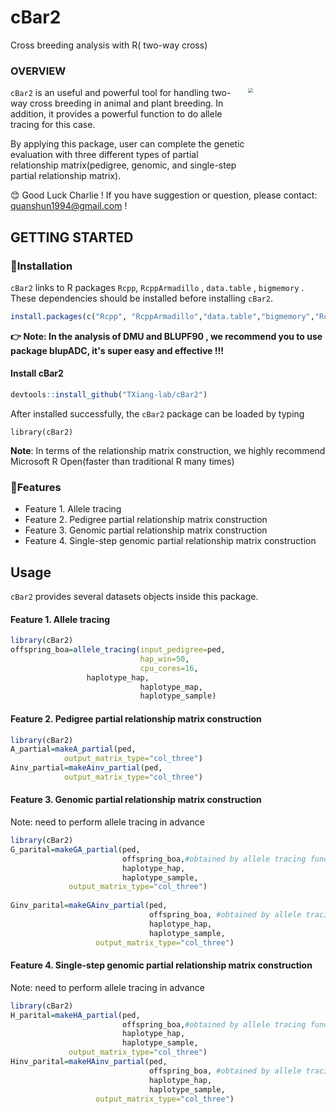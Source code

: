 # cBar2
Cross breeding analysis with R( two-way cross)
### OVERVIEW
<img src="https://user-images.githubusercontent.com/52848770/175520723-dcf2b3b1-29bd-4106-b08a-0f51a70d83c4.png"  align="right" height="250" style="zoom:50%  ;" />

`cBar2` is an useful and powerful tool for handling two-way cross breeding in animal and plant breeding.  In addition, it provides a  powerful function to do allele tracing for this case. 

By applying this package, user can complete  the genetic evaluation with  three different types of partial relationship matrix(pedigree, genomic, and single-step partial relationship matrix). 

😊 Good Luck Charlie !   If you have suggestion or question, please contact: [quanshun1994@gmail.com](mailto:quanshun1994@gmail.com) !

## GETTING STARTED

### 🙊Installation

`cBar2` links to R packages `Rcpp`, `RcppArmadillo` , `data.table` ,  `bigmemory`  .  These dependencies should be installed before installing `cBar2`.  

```R
install.packages(c("Rcpp", "RcppArmadillo","data.table","bigmemory","RcppProgress","BH"))
```


**👉 Note: In the analysis of DMU  and BLUPF90 , we recommend you to use package blupADC, it's super easy and effective !!!** 

#### Install cBar2

```R
devtools::install_github("TXiang-lab/cBar2")
```

After installed successfully, the `cBar2` package can be loaded by typing

``` {.r}
library(cBar2)
```

**Note**: In terms of the relationship matrix construction, we highly recommend Microsoft R Open(faster than traditional R many times)

### 🙊Features

-   Feature 1. Allele tracing 
-   Feature 2. Pedigree partial relationship matrix construction 
-   Feature 3. Genomic partial relationship matrix construction 
-   Feature 4. Single-step genomic partial relationship matrix construction 

## Usage

`cBar2` provides several datasets objects inside this package.

#### Feature 1. Allele tracing 

``` R
library(cBar2)
offspring_boa=allele_tracing(input_pedigree=ped,
                             hap_win=50,
                             cpu_cores=16,
			     haplotype_hap,
                             haplotype_map,
                             haplotype_sample)
```

#### Feature 2. Pedigree partial relationship matrix construction 

``` R
library(cBar2)
A_partial=makeA_partial(ped,
			output_matrix_type="col_three")
Ainv_partial=makeAinv_partial(ped,
			output_matrix_type="col_three")                      
```

#### Feature 3. Genomic partial relationship matrix construction 
Note: need to perform allele tracing in advance 

``` R
library(cBar2)
G_parital=makeGA_partial(ped,
                         offspring_boa,#obtained by allele tracing function 
                         haplotype_hap,
                         haplotype_sample,
			 output_matrix_type="col_three")
			 
Ginv_parital=makeGAinv_partial(ped,
                               offspring_boa, #obtained by allele tracing function 
                               haplotype_hap,
                               haplotype_sample,
			       output_matrix_type="col_three")
```

#### Feature 4. Single-step genomic partial relationship matrix construction 
Note: need to perform allele tracing in advance 
``` R
library(cBar2)
H_parital=makeHA_partial(ped,
                         offspring_boa,#obtained by allele tracing function 
                         haplotype_hap,
                         haplotype_sample,
			 output_matrix_type="col_three")
Hinv_parital=makeHAinv_partial(ped,
                               offspring_boa, #obtained by allele tracing function 
                               haplotype_hap,
                               haplotype_sample,
			       output_matrix_type="col_three")
```


